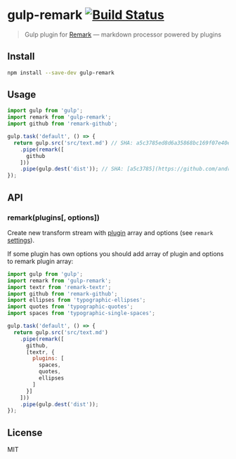 # gulp-remark [![Build Status][travis-image]][travis-url]

> Gulp plugin for [Remark][remark] — markdown processor powered by plugins

## Install

```sh
npm install --save-dev gulp-remark
```

## Usage

```js
import gulp from 'gulp';
import remark from 'gulp-remark';
import github from 'remark-github';

gulp.task('default', () => {
  return gulp.src('src/text.md') // SHA: a5c3785ed8d6a35868bc169f07e40e889087fd2e
    .pipe(remark([
      github
    ]))
    .pipe(gulp.dest('dist')); // SHA: [a5c3785](https://github.com/andrepolischuk/gulp-remark/commit/a5c3785ed8d6a35868bc169f07e40e889087fd2e)
});
```

## API

### remark(plugins[, options])

Create new transform stream with [plugin][remark-plugins] array and options (see `remark` [settings][remark-settings]).

If some plugin has own options you should add array of plugin and options to remark plugin array:

```js
import gulp from 'gulp';
import remark from 'gulp-remark';
import textr from 'remark-textr';
import github from 'remark-github';
import ellipses from 'typographic-ellipses';
import quotes from 'typographic-quotes';
import spaces from 'typographic-single-spaces';

gulp.task('default', () => {
  return gulp.src('src/text.md')
    .pipe(remark([
      github,
      [textr, {
        plugins: [
          spaces,
          quotes,
          ellipses
        ]
      }]
    ]))
    .pipe(gulp.dest('dist'));
});
```

## License

MIT

[travis-url]: https://travis-ci.org/andrepolischuk/gulp-remark
[travis-image]: https://travis-ci.org/andrepolischuk/gulp-remark.svg?branch=master

[remark]: https://github.com/wooorm/remark
[remark-plugins]: https://github.com/wooorm/remark/blob/master/doc/plugins.md
[remark-settings]: https://github.com/wooorm/remark/blob/master/doc/remarksetting.7.md
